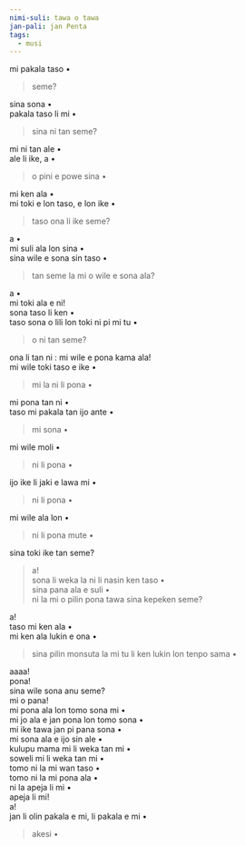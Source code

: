 ```yaml
---
nimi-suli: tawa o tawa
jan-pali: jan Penta
tags:
  - musi
---
```

mi pakala taso •

> seme?

sina sona •  
pakala taso li mi •  

> sina ni tan seme?

mi ni tan ale •  
ale li ike, a •  

> o pini e powe sina •

mi ken ala •  
mi toki e lon taso, e lon ike •  

> taso ona li ike seme?

a •  
mi suli ala lon sina •  
sina wile e sona sin taso •  

> tan seme la mi o wile e sona ala?

a •  
mi toki ala e ni!  
sona taso li ken •  
taso sona o lili lon toki ni pi mi tu •  

> o ni tan seme?

ona li tan ni : mi wile e pona kama ala!  
mi wile toki taso e ike •  

> mi la ni li pona •

mi pona tan ni •  
taso mi pakala tan ijo ante •  

> mi sona •

mi wile moli •  

> ni li pona •

ijo ike li jaki e lawa mi •

> ni li pona •

mi wile ala lon •

> ni li pona mute •

sina toki ike tan seme?

> a!  
> sona li weka la ni li nasin ken taso •  
> sina pana ala e suli •  
> ni la mi o pilin pona tawa sina kepeken seme?  

a!  
taso mi ken ala •  
mi ken ala lukin e ona •  

> sina pilin monsuta la mi tu li ken lukin lon tenpo sama •

aaaa!  
pona!  
sina wile sona anu seme?  
mi o pana!  
mi pona ala lon tomo sona mi •  
mi jo ala e jan pona lon tomo sona •  
mi ike tawa jan pi pana sona •  
mi sona ala e ijo sin ale •  
kulupu mama mi li weka tan mi •  
soweli mi li weka tan mi •  
tomo ni la mi wan taso •  
tomo ni la mi pona ala •  
ni la apeja li mi •  
apeja li mi!  
a!  
jan li olin pakala e mi, li pakala e mi •  

> akesi •
